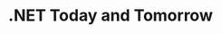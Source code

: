 ﻿---
type: deck
id: net-today-and-tomorrow
title: .NET Today and Tomorrow
img:
link: https://github.com/dotnet-presentations/home/tree/master/.NET%20Keynote
content: Overview of the .NET platform, open source ecosystem, features in the latest releases, and the future roadmap of .NET Core 3.0. Great for keynotes.
---